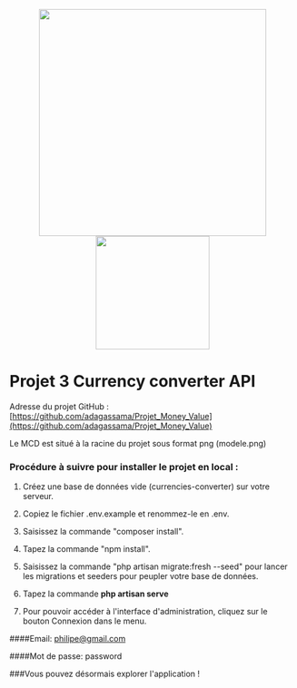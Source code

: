 <p align="center"><a href="https://laravel.com" target="_blank"><img src="https://raw.githubusercontent.com/laravel/art/master/logo-lockup/5%20SVG/2%20CMYK/1%20Full%20Color/laravel-logolockup-cmyk-red.svg" width="400"></a>
<a href="https://vuejs.org/" target="_blank"><img src="https://upload.wikimedia.org/wikipedia/commons/9/95/Vue.js_Logo_2.svg" width="200" height="200"></a></p>


# Projet 3 Currency converter API


Adresse du projet GitHub : [https://github.com/adagassama/Projet_Money_Value](https://github.com/adagassama/Projet_Money_Value)

Le MCD est situé à la racine du projet sous format png (modele.png)

### Procédure à suivre pour installer le projet en local :

1. Créez une base de données vide (currencies-converter) sur votre serveur.
   
2. Copiez le fichier .env.example et renommez-le en .env.
   
3. Saisissez la commande "composer install".

4. Tapez la commande "npm install".
   
5. Saisissez la commande "php artisan migrate:fresh --seed" pour lancer les migrations et seeders pour peupler votre base de données.

6. Tapez la commande **php artisan serve** 

7. Pour pouvoir accéder à l'interface d'administration, cliquez sur le bouton Connexion dans le menu.


####Email: philipe@gmail.com

####Mot de passe: password


###Vous pouvez désormais explorer l'application !
